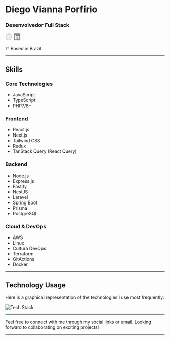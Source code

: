 # Diego Vianna Porfírio
### Desenvolvedor Full Stack

<a align="left" href="mailto:diegoviannaporfirio@gmail.com" target="_blank" rel="noreferrer noopener"><img src="https://raw.githubusercontent.com/0xShapeShifter/dev-story/master/public/images/socials/at.svg" alt="Email" width="22" height="22" /></a> 
<a align="left" href="https://www.linkedin.com/in/diego-porfírio-b26040210" target="_blank" rel="noreferrer noopener"><img src="https://raw.githubusercontent.com/0xShapeShifter/dev-story/master/public/images/socials/linkedin.svg" alt="LinkedIn" width="22" height="22" /></a>

⚐ Based in Brazil

---

## Skills

### Core Technologies
- JavaScript
- TypeScript
- PHP7/8+

### Frontend
- React.js
- Next.js
- Tailwind CSS
- Redux
- TanStack Query (React Query)

### Backend
- Node.js
- Express.js
- Fastify
- NestJS
- Laravel
- Spring Boot
- Prisma
- PostgreSQL

### Cloud & DevOps
- AWS
- Linux
- Cultura DevOps
- Terraform
- GitActions
- Docker

---

## Technology Usage

Here is a graphical representation of the technologies I use most frequently:

![Tech Stack](https://github-readme-stats.vercel.app/api/top-langs/?username=DiegoPorfirio01&layout=compact&hide=html&title_color=00A86B&text_color=ffffff&icon_color=00A86B&bg_color=000000)

---

Feel free to connect with me through my social links or email. Looking forward to collaborating on exciting projects!

---
